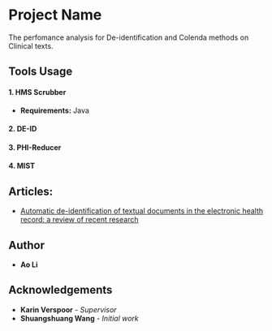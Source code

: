 # Project Name
The perfomance analysis for De-identification and Colenda methods on Clinical texts.

## Tools Usage
#### 1. HMS Scrubber
   * **Requirements:** Java
   

#### 2. DE-ID
#### 3. PHI-Reducer
#### 4. MIST

## Articles:
- [Automatic de-identification of textual documents in the electronic health record: a review of recent research](https://github.com/OliviaAo/graduate-Ao/tree/master/Documents/References/1471-2288-1070.pdf)

## Author
* **Ao Li** 

## Acknowledgements
* **Karin Verspoor** - *Supervisor*
* **Shuangshuang Wang** - *Initial work*


